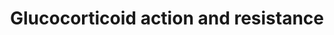 ---
annotations:
- type: Pathway Ontology
  value: glucocorticoid signaling pathway
authors:
- Raymon
- MaintBot
- Khanspers
- Mkutmon
- Christine Chichester
description: The actions of glucocorticoid hormones are mediated by an intracellular
  receptor, the glucocorticoid receptor (GR). The mechanism of action of this ligand-inducible
  transcription factor is discussed, focusing on mechanisms of glucocorticoid resistance.
last-edited: 2016-08-08
organisms:
- Rattus norvegicus
redirect_from:
- /index.php/Pathway:WP1967
- /instance/WP1967
schema-jsonld:
- '@context': https://schema.org/
  '@id': https://wikipathways.github.io/pathways/WP1967.html
  '@type': Dataset
  creator:
    '@type': Organization
    name: WikiPathways
  description: The actions of glucocorticoid hormones are mediated by an intracellular
    receptor, the glucocorticoid receptor (GR). The mechanism of action of this ligand-inducible
    transcription factor is discussed, focusing on mechanisms of glucocorticoid resistance.
  keywords:
  - hGRα
  - hGRß
  - "hGRß\x9F"
  - Agonist
  - Kinases
  - Antagonist
  license: CC0
  name: Glucocorticoid action and resistance
seo: CreativeWork
title: Glucocorticoid action and resistance
wpid: WP1967
---